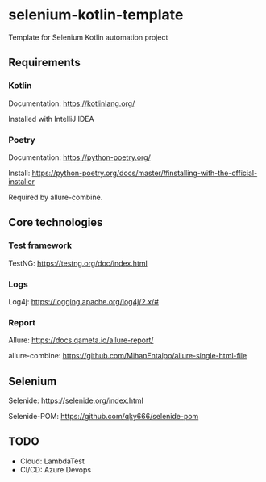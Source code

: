# selenium-kotlin-template
Template for Selenium Kotlin automation project

## Requirements
### Kotlin
Documentation: https://kotlinlang.org/ 

Installed with IntelliJ IDEA 

### Poetry
Documentation: https://python-poetry.org/ 

Install: https://python-poetry.org/docs/master/#installing-with-the-official-installer

Required by allure-combine.

## Core technologies
### Test framework
TestNG: https://testng.org/doc/index.html

### Logs
Log4j: https://logging.apache.org/log4j/2.x/#

### Report
Allure: https://docs.qameta.io/allure-report/

allure-combine: https://github.com/MihanEntalpo/allure-single-html-file

## Selenium
Selenide: https://selenide.org/index.html

Selenide-POM: https://github.com/qky666/selenide-pom

## TODO
- Cloud: LambdaTest
- CI/CD: Azure Devops
